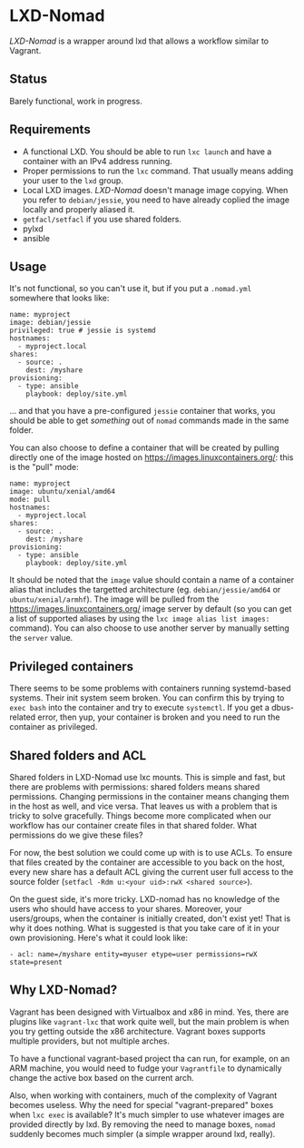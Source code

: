 # LXD-Nomad

*LXD-Nomad* is a wrapper around lxd that allows a workflow similar to Vagrant.

## Status

Barely functional, work in progress.

## Requirements

* A functional LXD. You should be able to run `lxc launch` and have a container with an IPv4
  address running.
* Proper permissions to run the `lxc` command. That usually means adding your user to the `lxd`
  group.
* Local LXD images. *LXD-Nomad* doesn't manage image copying. When you refer to `debian/jessie`, you need
  to have already coplied the image locally and properly aliased it.
* `getfacl/setfacl` if you use shared folders.
* pylxd
* ansible

## Usage

It's not functional, so you can't use it, but if you put a `.nomad.yml` somewhere that looks
like:

```
name: myproject
image: debian/jessie
privileged: true # jessie is systemd
hostnames:
  - myproject.local
shares:
  - source: .
    dest: /myshare
provisioning:
  - type: ansible
    playbook: deploy/site.yml
```

... and that you have a pre-configured `jessie` container that works, you should be able to get
*something* out of `nomad` commands made in the same folder.

You can also choose to define a container that will be created by pulling directly one of the image
hosted on https://images.linuxcontainers.org/: this is the "pull" mode:

```
name: myproject
image: ubuntu/xenial/amd64
mode: pull
hostnames:
  - myproject.local
shares:
  - source: .
    dest: /myshare
provisioning:
  - type: ansible
    playbook: deploy/site.yml
```

It should be noted that the ``image`` value should contain a name of a container alias that includes
the targetted architecture (eg. ``debian/jessie/amd64`` or ``ubuntu/xenial/armhf``). The image will
be pulled from the https://images.linuxcontainers.org/ image server by default (so you can get a
list of supported aliases by using the ``lxc image alias list images:`` command). You can also
choose to use another server by manually setting the ``server`` value.

## Privileged containers

There seems to be some problems with containers running systemd-based systems. Their init system
seem broken. You can confirm this by trying to `exec bash` into the container and try to execute
`systemctl`. If you get a dbus-related error, then yup, your container is broken and you need to
run the container as privileged.

## Shared folders and ACL

Shared folders in LXD-Nomad use lxc mounts. This is simple and fast, but there are problems with
permissions: shared folders means shared permissions. Changing permissions in the container means
changing them in the host as well, and vice versa. That leaves us with a problem that is tricky
to solve gracefully. Things become more complicated when our workflow has our container create
files in that shared folder. What permissions do we give these files?

For now, the best solution we could come up with is to use ACLs. To ensure that files created
by the container are accessible to you back on the host, every new share has a default ACL giving
the current user full access to the source folder (`setfacl -Rdm u:<your uid>:rwX <shared source>`).

On the guest side, it's more tricky. LXD-nomad has no knowledge of the users who should have
access to your shares. Moreover, your users/groups, when the container is initially created, don't
exist yet! That is why it does nothing. What is suggested is that you take care of it in your own
provisioning. Here's what it could look like:

```
- acl: name=/myshare entity=myuser etype=user permissions=rwX state=present
```

## Why LXD-Nomad?

Vagrant has been designed with Virtualbox and x86 in mind. Yes, there are plugins like
`vagrant-lxc` that work quite well, but the main problem is when you try getting outside the x86
architecture. Vagrant boxes supports multiple providers, but not multiple arches.

To have a functional vagrant-based project tha can run, for example, on an ARM machine, you would
need to fudge your `Vagrantfile` to dynamically change the active box based on the current arch.

Also, when working with containers, much of the complexity of Vagrant becomes useless. Why
the need for special "vagrant-prepared" boxes when `lxc exec` is available? It's much simpler to
use whatever images are provided directly by lxd. By removing the need to manage boxes, `nomad`
suddenly becomes much simpler (a simple wrapper around lxd, really).
